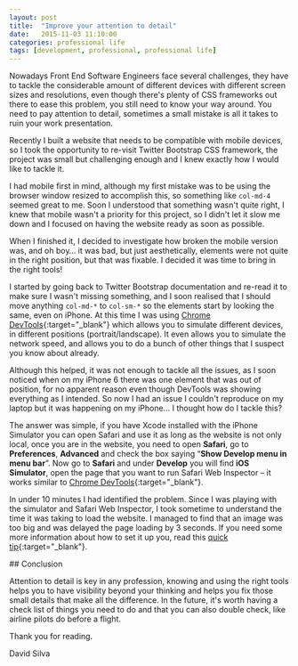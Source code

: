 ```yaml
---
layout: post
title:  "Improve your attention to detail"
date:   2015-11-03 11:10:00
categories: professional life
tags: [development, professional, professional life]
---
```


Nowadays Front End Software Engineers face several challenges, they have to tackle the considerable amount of different devices with different screen sizes and resolutions,
even though there's plenty of CSS frameworks out there to ease this problem, you still need to know your way around.
You need to pay attention to detail, sometimes a small mistake is all it takes to ruin your work presentation.

Recently I built a website that needs to be compatible with mobile devices, so I took the opportunity to re-visit Twitter Bootstrap CSS framework, the project was small but challenging enough and I knew exactly how I would like to tackle it.

I had mobile first in mind, although my first mistake was to be using the browser window resized to accomplish this, so something like `col-md-4` seemed great to me. Soon I understood that something wasn't quite right, I knew that mobile wasn't a priority for this project, so I didn't let it slow me down and I focused on having the website ready as soon as possible.

When I finished it, I decided to investigate how broken the mobile version was, and oh boy… it was bad, but just aesthetically, elements were not quite in the right position, but that was fixable. I decided it was time to bring in the right tools!

I started by going back to Twitter Bootstrap documentation and re-read it to make sure I wasn't missing something, and I soon realised that I should move anything `col-md-*` to `col-sm-*` so the elements start by looking the same, even on iPhone. At this time I was using [Chrome DevTools](https://developer.chrome.com/devtools){:target="\_blank"} which allows you to simulate different devices, in different positions (portrait/landscape). It even allows you to simulate the network speed, and allows you to do a bunch of other things that I suspect you know about already.

Although this helped, it was not enough to tackle all the issues, as I soon noticed when on my iPhone 6 there was one element that was out of position, for no apparent reason even though DevTools was showing everything as I intended. So now I had an issue I couldn't reproduce on my laptop but it was happening on my iPhone… I thought how do I tackle this?

The answer was simple, if you have Xcode installed with the iPhone Simulator you can open Safari and use it as long as the website is not only local, once you are in the website, you need to open **Safari**, go to **Preferences**, **Advanced** and check the box saying “**Show Develop menu in menu bar**”. Now go to **Safari** and under **Develop** you will find **iOS Simulator**, open the page that you want to run Safari Web Inspector – it works similar to [Chrome DevTools](https://developer.chrome.com/devtools){:target="\_blank"}.

In under 10 minutes I had identified the problem. Since I was playing with the simulator and Safari Web Inspector, I took sometime to understand the time it was taking to load the website. I managed to find that an image was too big and was delayed the page loading by 3 seconds.
If you need some more information about how to set it up you, read this [quick tip](http://webdesign.tutsplus.com/articles/quick-tip-using-web-inspector-to-debug-mobile-safari--webdesign-8787){:target="\_blank"}.


## Conclusion

Attention to detail is key in any profession, knowing and using the right tools helps you to have visibility beyond your
thinking and helps you fix those small details that make all the difference.
In the future, it's worth having a check list of things you need to do and that you can also double check, like airline pilots do before a flight.

Thank you for reading.

David Silva
